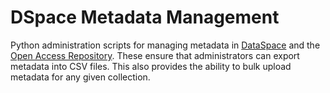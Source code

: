 # DSpace Metadata Management

Python administration scripts for managing metadata in [DataSpace](https://dataspace.princeton.edu/jspui/) and the [Open Access Repository](https://oar.princeton.edu/jspui/). 
These ensure that administrators can export metadata into CSV files. This also 
provides the ability to bulk upload metadata for any given collection.
